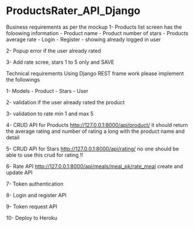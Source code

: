# ProductsRater_API_Django
Business requirements as per the mockup
1- Products list screen has the foloowing information - Product name - Product number of stars - Products average rate - Login - Register - showing already logged in user

2- Popup error if the user already rated

3- Add rate scree, stars 1 to 5 only and SAVE

Technical requirements
Using Django REST frame work please implement the followings

1- Models - Product - Stars - User

2- validation if the user already rated the product

3- validation to rate min 1 and max 5

4- CRUD API for Products http://127.0.0.1:8000/api/product/ it should return the average rating and number of rating a long with the product name and detail

5- CRUD API for Stars http://127.0.0.1:8000/api/rating/ no one should be able to use this crud for rating !!

6- Rate API http://127.0.0.1:8000/api/meals/meal_pk/rate_meal create and update API

7- Token authentication

8- Login and register API

9- Token request API

10- Deploy to Heroku
